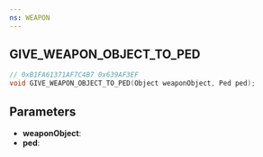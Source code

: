 ```yaml
---
ns: WEAPON
---
```

## GIVE_WEAPON_OBJECT_TO_PED

```c
// 0xB1FA61371AF7C4B7 0x639AF3EF
void GIVE_WEAPON_OBJECT_TO_PED(Object weaponObject, Ped ped);
```


## Parameters
* **weaponObject**: 
* **ped**: 

